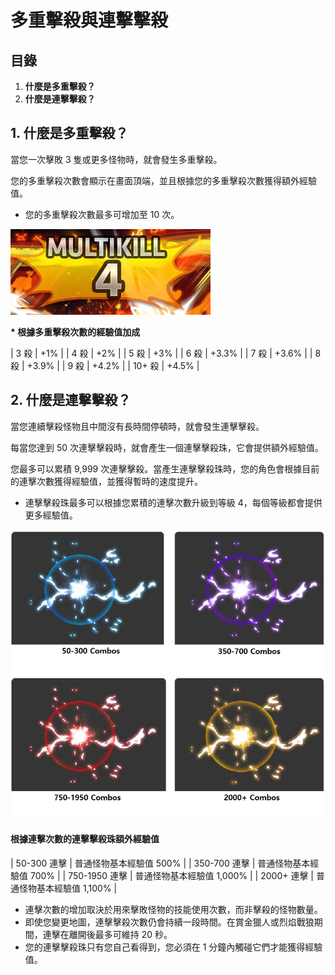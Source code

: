 # 多重擊殺與連擊擊殺
## 目錄
1.  **什麼是多重擊殺？**
2.  **什麼是連擊擊殺？**
## 1. 什麼是多重擊殺？

當您一次擊敗 3 隻或更多怪物時，就會發生多重擊殺。

您的多重擊殺次數會顯示在畫面頂端，並且根據您的多重擊殺次數獲得額外經驗值。

*   您的多重擊殺次數最多可增加至 10 次。

![](images/msn-101/beginners-guide/monster-and-dungeon/image_1747236347039_487.png)

**\* 根據多重擊殺次數的經驗值加成**

| 3 殺 | +1% |
| 4 殺 | +2% |
| 5 殺 | +3% |
| 6 殺 | +3.3% |
| 7 殺 | +3.6% |
| 8 殺 | +3.9% |
| 9 殺 | +4.2% |
| 10+ 殺 | +4.5% |

## 2. 什麼是連擊擊殺？

當您連續擊殺怪物且中間沒有長時間停頓時，就會發生連擊擊殺。

每當您達到 50 次連擊擊殺時，就會產生一個連擊擊殺珠，它會提供額外經驗值。

您最多可以累積 9,999 次連擊擊殺。當產生連擊擊殺珠時，您的角色會根據目前的連擊次數獲得經驗值，並獲得暫時的速度提升。

*   連擊擊殺珠最多可以根據您累積的連擊次數升級到等級 4，每個等級都會提供更多經驗值。

![](images/msn-101/beginners-guide/monster-and-dungeon/image_1747236347039_946.png)

#### 根據連擊次數的連擊擊殺珠額外經驗值

| 50-300 連擊 | 普通怪物基本經驗值 500% |
| 350-700 連擊 | 普通怪物基本經驗值 700% |
| 750-1950 連擊 | 普通怪物基本經驗值 1,000% |
| 2000+ 連擊 | 普通怪物基本經驗值 1,100% |

*   連擊次數的增加取決於用來擊敗怪物的技能使用次數，而非擊殺的怪物數量。
*   即使您變更地圖，連擊擊殺次數仍會持續一段時間。在賞金獵人或烈焰戰狼期間，連擊在離開後最多可維持 20 秒。
*   您的連擊擊殺珠只有您自己看得到，您必須在 1 分鐘內觸碰它們才能獲得經驗值。